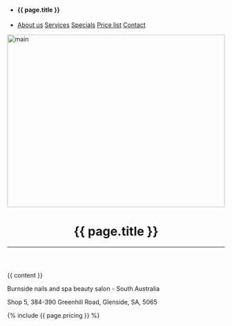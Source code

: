 <!doctype html>
<html lang="en">
<head>

<title>{{ page.title }}</title>
<meta charset="UTF-8">
<meta name="viewport" content="width=device-width, initial-scale=1">
<link rel="stylesheet" href="{{ site.url }}/assets/w3.css">
<link rel="stylesheet" href="{{ site.url }}/assets/custom.css">
<link rel="stylesheet" href="{{ site.url }}/assets/font-awesome/css/font-awesome.min.css">
<script src="{{ site.url }}/assets/jquery-3.1.1.min.js"></script>
</head>

<body>

<!-- Navigation bar -->
<div>
  <div class="w3-top">
  <ul class="w3-navbar w3-white w3-wide w3-padding-8 w3-card-2">
    <li>
      <h4 class="w3-margin-left">{{ page.title }}</h4>
    </li>
    <!-- Right-sided navbar links. Hide them on small screens -->
    <li class="w3-right w3-hide-small">
      <a href="#" class="w3-left"><i class="fa fa-home" aria-hidden="true"></i></a>
      <a href="#about" class="w3-left">About us</a>
      <a href="#services" class="w3-left">Services</a>
      <a href="#specials" class="w3-left">Specials</a>
      <a href="#priceList" class="w3-left" onclick="$('#priceModal').show();">Price list</a>
      <a href="#contact" class="w3-left w3-margin-right">Contact</a>
    </li>
    </ul>
  </div>
  <div class="w3-padding-small w3-hide-small">
    <img src="{{ site.url }}/assets/images/banner_large04.png" class="w3-round" alt="main" width="100%" height="400px">
  </div>
</div>

<!-- Header -->
<header class="w3-display-container w3-content w3-wide" style="max-width:1600px;min-width:500px" id="home">
  <!-- About Section -->
 <div class="w3-row" id="header">
   <div class="w3-center w3-display-center w3-padding-small w3-opacity">
     <h1 class="w3-xxlarge">{{ page.title }}</h1>
   </div>
 </div>
 <hr>
</header>


<!-- Page content -->
{{ content }}

<!-- Footer -->
<footer class="w3-center w3-light-grey w3-padding-12">
  <p><i class="fa fa-copyright" aria-hidden="true"></i> Burnside nails and spa beauty salon - South Australia</p>
  <p>Shop 5, 384-390 Greenhill Road, Glenside, SA, 5065</p>
</footer>
  {% include {{ page.pricing }} %}

</body>

</html>
